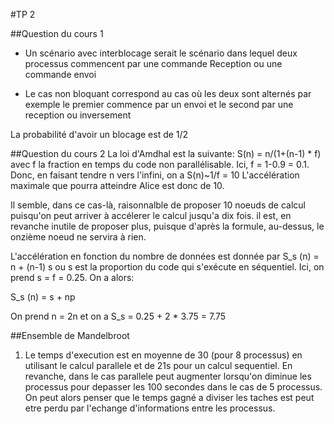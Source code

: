 #TP 2

##Question du cours 1

* Un scénario avec interblocage serait le scénario dans lequel deux processus commencent par une commande Reception ou une commande envoi

* Le cas non bloquant correspond au cas où les deux sont alternés par exemple le premier commence par un envoi et le second par une reception ou inversement 

La probabilité d'avoir un blocage est de 1/2

##Question du cours 2
La loi d'Amdhal est la suivante:
S(n) = n/(1+(n-1) * f) avec f la fraction en temps du code non parallélisable. 
Ici, f = 1-0.9 = 0.1. Donc, en faisant tendre n vers l'infini, on a
S(n)~1/f = 10
L'accélération maximale que pourra atteindre Alice est donc de 10.

Il semble, dans ce cas-là, raisonnalble de proposer 10 noeuds de calcul puisqu'on peut arriver à accélerer le calcul jusqu'a dix fois. il est, en revanche inutile de proposer plus, puisque d'après la formule, au-dessus, le onzième noeud ne servira à rien.

L'accélération en fonction du nombre de données est donnée par S_s (n) = n + (n-1) s ou s est la proportion du code qui s'exécute en séquentiel. Ici, on prend s = f = 0.25. On a alors:

S_s (n) = s + np

On prend n = 2n et on a S_s = 0.25 + 2 * 3.75 = 7.75



##Ensemble de Mandelbroot
1. Le temps d'execution est en moyenne de 30 (pour 8 processus) en utilisant le calcul parallele et de 21s pour un calcul sequentiel. En revanche, dans le cas parallele peut augmenter lorsqu'on diminue les processus pour depasser les 100 secondes dans le cas de 5 processus. 
On peut alors penser que le temps gagné a diviser les taches est peut etre perdu par l'echange d'informations entre les processus.